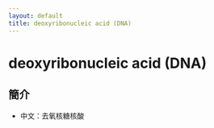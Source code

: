 ```yaml
---
layout: default
title: deoxyribonucleic acid (DNA)
---
```


# deoxyribonucleic acid (DNA)

## 簡介

- 中文：去氧核糖核酸
